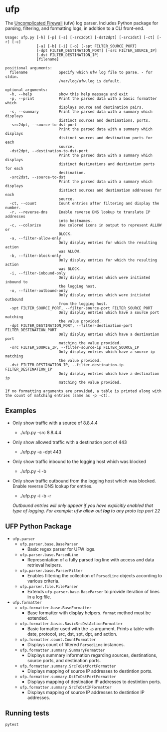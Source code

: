 ufp
===

The [Uncomplicated Firewall](https://help.ubuntu.com/community/UFW "UFW help") (ufw) log parser. Includes Python package for parsing, filtering, and formatting logs, in addition to a CLI front-end.

```
Usage: ufp.py [-h] [-p] [-s] [-src2dpt] [-dst2dpt] [-src2dst] [-ct] [-r] [-c]
              [-a] [-b] [-i] [-o] [-spt FILTER_SOURCE_PORT]
              [-dpt FILTER_DESTINATION_PORT] [-src FILTER_SOURCE_IP]
              [-dst FILTER_DESTINATION_IP]
              [filename]

positional arguments:
  filename              Specify which ufw log file to parse. - for stdin.
                        /var/log/ufw.log is default.

optional arguments:
  -h, --help            show this help message and exit
  -p, --print           Print the parsed data with a basic formatter which
                        displays source and destination pairs.
  -s, --summary         Print the parsed data with a summary which displays
                        distinct sources and destinations, ports.
  -src2dpt, --source-to-dst-port
                        Print the parsed data with a summary which displays
                        distinct sources and destination ports for each
                        source.
  -dst2dpt, --destination-to-dst-port
                        Print the parsed data with a summary which displays
                        distinct destinations and destination ports for each
                        destination.
  -src2dst, --source-to-dst
                        Print the parsed data with a summary which displays
                        distinct sources and destination addresses for each
                        source.
  -ct, --count          Count entries after filtering and display the number.
  -r, --reverse-dns     Enable reverse DNS lookup to translate IP addresses
                        into hostnames.
  -c, --colorize        Use colored icons in output to represent ALLOW or
                        BLOCK.
  -a, --filter-allow-only
                        Only display entries for which the resulting action
                        was ALLOW.
  -b, --filter-block-only
                        Only display entries for which the resulting action
                        was BLOCK.
  -i, --filter-inbound-only
                        Only display entries which were initiated inbound to
                        the logging host.
  -o, --filter-outbound-only
                        Only display entries which were initiated outbound
                        from the logging host.
  -spt FILTER_SOURCE_PORT, --filter-source-port FILTER_SOURCE_PORT
                        Only display entries which have a source port matching
                        the value provided.
  -dpt FILTER_DESTINATION_PORT, --filter-destination-port FILTER_DESTINATION_PORT
                        Only display entries which have a destination port
                        matching the value provided.
  -src FILTER_SOURCE_IP, --filter-source-ip FILTER_SOURCE_IP
                        Only display entries which have a source ip matching
                        the value provided.
  -dst FILTER_DESTINATION_IP, --filter-destination-ip FILTER_DESTINATION_IP
                        Only display entries which have a destination ip
                        matching the value provided.
                   
If no formatting arguments are provided, a table is printed along with
the count of matching entries (same as -p -ct).
```

## Examples

- Only show traffic with a source of 8.8.4.4
  - ./ufp.py -src 8.8.4.4
- Only show allowed traffic with a destination port of 443
  - ./ufp.py -a -dpt 443
- Only show traffic inbound to the logging host which was blocked
  - ./ufp.py -i -b
- Only show traffic outbound from the logging host which was blocked. Enable reverse DNS lookup for entries.
  - ./ufp.py -i -b -r
  
  *Outbound entries will only appear if you have explicitly enabled that type of logging. For example: ufw allow out **log** to any proto tcp port 22*
  
## UFP Python Package
 - `ufp.parser`
   - `ufp.parser.base.BaseParser`
     - Basic regex parser for UFW logs.
   - `ufp.parser.base.ParsedLine`
     - Representation of a fully parsed log line with access and data retrieval helpers.
   - `ufp.parser.base.ParserFilter`
     - Enables filtering the collection of `ParsedLine` objects according to various criteria.
   - `ufp.parser.file.FileParser`
     - Extends `ufp.parser.base.BaseParser` to provide iteration of lines in a log file.
 - `ufp.formatter`
   - `ufp.formatter.base.BaseFormatter`
     - Base formatter with display helpers. `format` method must be extended.
   - `ufp.formatter.basic.BasicSrcDstActionFormatter`
     - Basic formatter used with the `-p` argument. Prints a table with date, protocol, src, dst, spt, dpt, and action.
   - `ufp.formatter.count.CountFormatter`
     - Displays count of filtered `ParsedLine` instances.
   - `ufp.formatter.summary.SummaryFormatter`
     - Displays summary information regarding sources, destinations, source ports, and destination ports.
   - `ufp.formatter.summary.SrcToDstPortFormatter`
     - Displays mapping of source IP addresses to destintion ports.
   - `ufp.formatter.summary.DstToDstPortFormatter`
     - Displays mapping of destination IP addresses to destintion ports.
   - `ufp.formatter.summary.SrcToDstIPFormatter`
     - Displays mapping of source IP addresses to destintion IP addresses.

## Running tests
```
pytest
```
